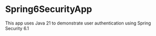 # Spring6SecurityApp
This app uses Java 21 to demonstrate user authentication using Spring Security 6.1
